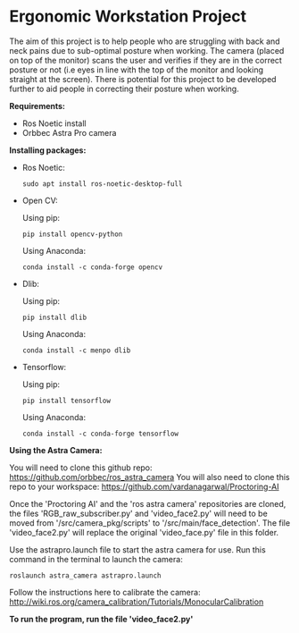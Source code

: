 # Ergonomic Workstation Project

The aim of this project is to help people who are struggling with back and neck pains due to sub-optimal posture when working. The camera (placed on top of the monitor) scans the user and verifies if they are in the correct posture or not (i.e eyes in line with the top of the monitor and looking straight at the screen). There is potential for this project to be developed further to aid people in correcting their posture when working.

**Requirements:**
- Ros Noetic install
- Orbbec Astra Pro camera 

**Installing packages:**

- Ros Noetic:
  
  ```
  sudo apt install ros-noetic-desktop-full
  ```
- Open CV:

  Using pip:
  ```
  pip install opencv-python
  ```
  Using Anaconda:
  ```
  conda install -c conda-forge opencv
  ```
- Dlib:

  Using pip:
  ```
  pip install dlib
  ```
  Using Anaconda:
  ```
  conda install -c menpo dlib
  ```
- Tensorflow:
  
  Using pip:
  ```
  pip install tensorflow
  ```
  
  Using Anaconda:
  ```
  conda install -c conda-forge tensorflow
  ```

**Using the Astra Camera:**

You will need to clone this github repo: https://github.com/orbbec/ros_astra_camera
You will also need to clone this repo to your workspace: https://github.com/vardanagarwal/Proctoring-AI

Once the 'Proctoring AI' and the 'ros astra camera' repositories are cloned, the files 'RGB_raw_subscriber.py' and 'video_face2.py' will need to be moved from '/src/camera_pkg/scripts' to '/src/main/face_detection'. The file 'video_face2.py' will replace the original 'video_face.py' file in this folder.

Use the astrapro.launch file to start the astra camera for use. Run this command in the terminal to launch the camera:
```
roslaunch astra_camera astrapro.launch
```

Follow the instructions here to calibrate the camera: http://wiki.ros.org/camera_calibration/Tutorials/MonocularCalibration

**To run the program, run the file 'video_face2.py'**




  
  
